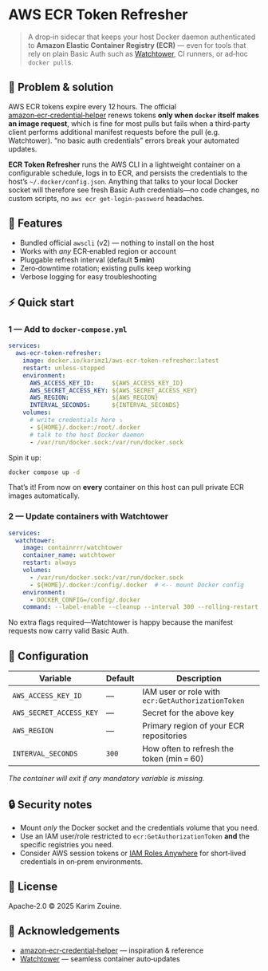 # AWS ECR Token Refresher

> A drop‑in sidecar that keeps your host Docker daemon authenticated
> to **Amazon Elastic Container Registry (ECR)** — even for tools that
> rely on plain Basic Auth such as [Watchtower](https://github.com/containrrr/watchtower), CI runners, or ad‑hoc
> `docker pull`s.

## 🚀 Problem & solution

AWS ECR tokens expire every 12 hours.
The official [amazon‑ecr‑credential‑helper](https://github.com/awslabs/amazon-ecr-credential-helper) renews tokens **only when
`docker` itself makes an image request**, which is fine for most pulls
but fails when a third‑party client performs additional manifest
requests before the pull (e.g. Watchtower).
“no basic auth credentials” errors break your automated updates.

**ECR Token Refresher** runs the AWS CLI in a lightweight container on a
configurable schedule, logs in to ECR, and persists the credentials to
the host’s `~/.docker/config.json`.
Anything that talks to your local Docker socket will therefore see
fresh Basic Auth credentials—no code changes, no custom scripts,
no `aws ecr get-login-password` headaches.

## 🧰 Features

- Bundled official `awscli` (v2) — nothing to install on the host
- Works with *any* ECR‑enabled region or account
- Pluggable refresh interval (default **5 min**)
- Zero‑downtime rotation; existing pulls keep working
- Verbose logging for easy troubleshooting

## ⚡ Quick start

### 1 — Add to `docker-compose.yml`

```yaml
services:
  aws-ecr-token-refresher:
    image: docker.io/karimz1/aws-ecr-token-refresher:latest
    restart: unless-stopped
    environment:
      AWS_ACCESS_KEY_ID:     ${AWS_ACCESS_KEY_ID}
      AWS_SECRET_ACCESS_KEY: ${AWS_SECRET_ACCESS_KEY}
      AWS_REGION:            ${AWS_REGION}
      INTERVAL_SECONDS:      ${INTERVAL_SECONDS}
    volumes:
      # write credentials here ⤵
      - ${HOME}/.docker:/root/.docker
      # talk to the host Docker daemon
      - /var/run/docker.sock:/var/run/docker.sock
```

Spin it up:

```bash
docker compose up -d
```

That’s it! From now on **every** container on this host can pull
private ECR images automatically.

### 2 — Update containers with Watchtower

```yaml
services:
  watchtower:
    image: containrrr/watchtower
    container_name: watchtower
    restart: always
    volumes:
      - /var/run/docker.sock:/var/run/docker.sock
      - ${HOME}/.docker:/config/.docker  # <-- mount Docker config
    environment:
      - DOCKER_CONFIG=/config/.docker
    command: --label-enable --cleanup --interval 300 --rolling-restart
```

No extra flags required—Watchtower is happy because the manifest
requests now carry valid Basic Auth.

## 🔧 Configuration

| Variable                | Default | Description                                       |
| ----------------------- | ------- | ------------------------------------------------- |
| `AWS_ACCESS_KEY_ID`     | —       | IAM user or role with `ecr:GetAuthorizationToken` |
| `AWS_SECRET_ACCESS_KEY` | —       | Secret for the above key                          |
| `AWS_REGION`            | —       | Primary region of your ECR repositories           |
| `INTERVAL_SECONDS`      | `300`   | How often to refresh the token (min = 60)         |

*The container will exit if any mandatory variable is missing.*

## 🔒 Security notes

- Mount *only* the Docker socket and the credentials volume that you
  need.
- Use an IAM user/role restricted to
  `ecr:GetAuthorizationToken` **and** the specific registries you need.
- Consider AWS session tokens or [IAM Roles Anywhere](https://docs.aws.amazon.com/IAM/latest/UserGuide/id_roles_anywhere.html) for short‑lived
  credentials in on‑prem environments.

## 📜 License

Apache‑2.0 © 2025 Karim Zouine.

## 🤝 Acknowledgements

- [amazon‑ecr‑credential‑helper](https://github.com/awslabs/amazon-ecr-credential-helper) — inspiration & reference
- [Watchtower](https://github.com/containrrr/watchtower) — seamless container auto‑updates
